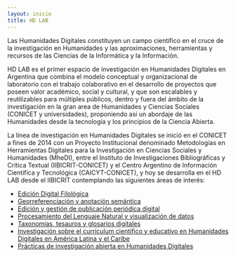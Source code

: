 ```yaml
---
layout: inicio
title: HD LAB
---
```


Las Humanidades Digitales constituyen un campo científico en el cruce de la investigación en Humanidades y las aproximaciones, herramientas y recursos de las Ciencias de la Informática y la Información. 

HD LAB es el primer espacio de investigación en Humanidades Digitales en Argentina que combina el modelo conceptual y organizacional de laboratorio con el trabajo colaborativo en el desarrollo de proyectos que poseen valor académico, social y cultural, y que son escalables y reutilizables para múltiples públicos, dentro y fuera del ámbito de la investigación en la gran area de Humanidades y Ciencias Sociales (CONICET y universidades), proponiendo así un abordaje de las Humanidades desde la tecnología y los principios de la Ciencia Abierta.

La línea de investigación en Humanidades Digitales se inició en el CONICET a fines de 2014 con un Proyecto Institucional denominado Metodologías en Herramientas Digitales para la Investigación en Ciencias Sociales y Humanidades (MheDI), entre el Instituto de Investigaciones Bibliográficas y Crítica Textual (IIBICRIT-CONICET) y el Centro Argentino de Información Científica y Tecnológica (CAICYT-CONICET), y hoy se desarrolla en el HD LAB desde el IIBICRIT contemplando las siguientes áreas de interés:

* [Edición Digital Filológica](https://hdlab.space/biblioteca-digital/)
* [Georreferenciación y anotación semántica](https://hdlab.space/argentina-y-conquista-del-rio-de-la-plata/proyecto/)
* [Edición y gestión de publicación periódica digital](https://revistas.uned.es/index.php/RHD/about)
* [Procesamiento del Lenguaje Natural y visualización de datos](https://hdlab.space/explora/)
* [Taxonomías, tesauros y glosarios digitales](https://hdlab.space/proyectos/) 
* [Investigación sobre el currículum científico y educativo en Humanidades Digitales en América Latina y el Caribe](https://www.aacademica.org/gimena.delrio.riande/167.pdf)
* [Prácticas de investigación abierta en Humanidades Digitales](https://revistas.unlp.edu.ar/publicaahd/article/view/14468)

<!-- [HDCAICYTLAB logo](/assets/img/.jpg) -->
